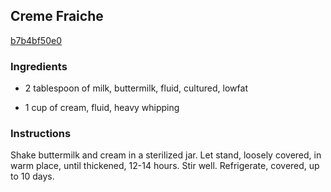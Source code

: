 ## Creme Fraiche

[b7b4bf50e0](http://www.food.com/recipe/creme-fraiche-62515)

### Ingredients

 - 2 tablespoon of milk, buttermilk, fluid, cultured, lowfat

 - 1 cup of cream, fluid, heavy whipping

### Instructions

Shake buttermilk and cream in a sterilized jar. Let stand, loosely covered, in warm place, until thickened, 12-14 hours. Stir well. Refrigerate, covered, up to 10 days.